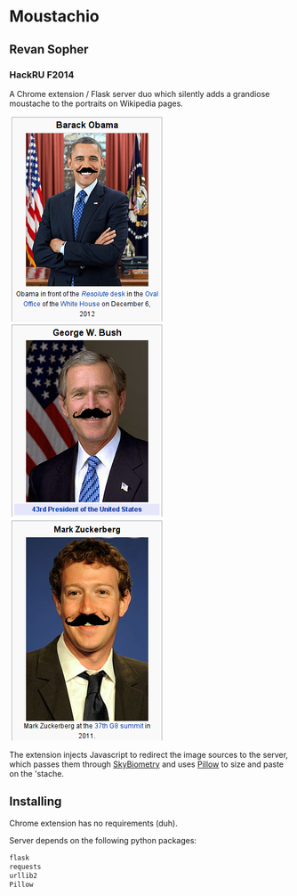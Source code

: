 # Moustachio
## Revan Sopher
### HackRU F2014

A Chrome extension / Flask server duo which silently adds a grandiose moustache to the portraits on Wikipedia pages.

![Obama](https://raw.githubusercontent.com/revan/Moustachio/master/examples/1.png)
![Bush](https://raw.githubusercontent.com/revan/Moustachio/master/examples/2.png)
![Zuckerberg](https://raw.githubusercontent.com/revan/Moustachio/master/examples/3.png)

The extension injects Javascript to redirect the image sources to the server, which passes them through
[SkyBiometry](https://www.skybiometry.com/) and uses [Pillow](https://github.com/python-pillow/Pillow) to size and paste on the 'stache.

## Installing
Chrome extension has no requirements (duh).

Server depends on the following python packages:

```
flask
requests
urllib2
Pillow
```
